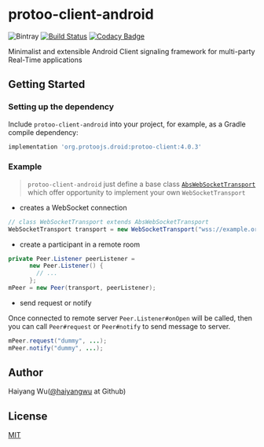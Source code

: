 # protoo-client-android

![Bintray][bintray-shield-protoo-client-android]
[![Build Status][travis-ci-shield-protoo-client-android]][travis-ci-protoo-client-android] 
[![Codacy Badge][codacy-grade-shield-protoo-client-android]][codacy-grade-protoo-client-android]

Minimalist and extensible Android Client signaling framework for multi-party Real-Time applications

## Getting Started
### Setting up the dependency
Include `protoo-client-android` into your project, for example, as a Gradle compile dependency:

```groovy
implementation 'org.protoojs.droid:protoo-client:4.0.3'
```
### Example
> `protoo-client-android` just define a base class [`AbsWebSocketTransport`][code-AbsWebSocketTransport] 
> which offer opportunity to implement your own `WebSocketTransport` 

* creates a WebSocket connection

```java
// class WebSocketTransport extends AbsWebSocketTransport
WebSocketTransport transport = new WebSocketTransport("wss://example.org");
```

* create a participant in a remote room

```java
private Peer.Listener peerListener =
      new Peer.Listener() {
        // ...
      };
mPeer = new Peer(transport, peerListener);
```

* send request or notify

Once connected to remote server `Peer.Listener#onOpen` will be called, then you can call 
`Peer#request` or `Peer#notify` to send message to server.

```java
mPeer.request("dummy", ...);
mPeer.notify("dummy", ...);
```

## Author
Haiyang Wu([@haiyangwu](https://github.com/haiyangwu/) at Github)

## License
[MIT](./LICENSE)




[bintray-shield-protoo-client-android]:https://img.shields.io/bintray/v/haiyangwu/maven/protoo-client
[travis-ci-shield-protoo-client-android]:https://travis-ci.org/haiyangwu/protoo-client-android.svg?branch=master
[travis-ci-protoo-client-android]:https://travis-ci.org/haiyangwu/protoo-client-android
[codacy-grade-shield-protoo-client-android]:https://api.codacy.com/project/badge/Grade/bc233c4d62de4fe9aee1ec9e7c406ef4
[codacy-grade-protoo-client-android]:https://app.codacy.com/manual/haiyangwu/protoo-client-android?utm_source=github.com&utm_medium=referral&utm_content=haiyangwu/protoo-client-android&utm_campaign=Badge_Grade_Dashboard
[code-AbsWebSocketTransport]:./protoo-client/src/main/java/org/protoojs/droid/transports/AbsWebSocketTransport.java
